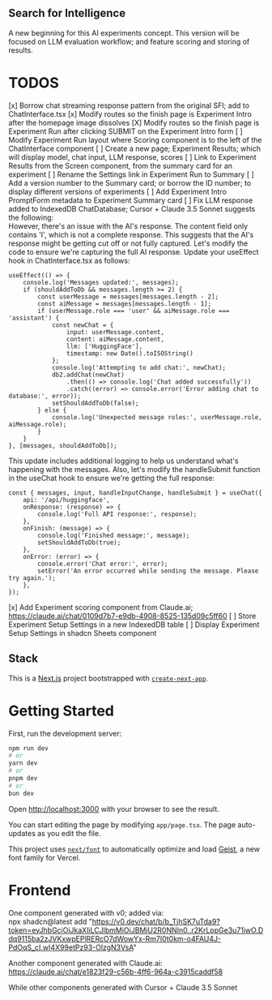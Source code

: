## Search for Intelligence
A new beginning for this AI experiments concept. This version will be focused on LLM evaluation workflow; and feature scoring and storing of results.  

# TODOS
[x] Borrow chat streaming response pattern from the original SFI; add to ChatInterface.tsx
[x] Modify routes so the finish page is Experiment Intro after the homepage image dissolves 
[X] Modify routes so the finish page is Experiment Run after clicking SUBMIT on the Experiment Intro form
[ ] Modify Experiment Run layout where Scoring component is to the left of the ChatInterface component
[ ] Create a new page; Experiment Results; which will display model, chat input, LLM response, scores
[ ] Link to Experiment Results from the Screen component, from the summary card for an experiment
[ ] Rename the Settings link in Experiment Run to Summary
[ ] Add a version number to the Summary card; or borrow the ID number; to display different versions of experiments
[ ] Add Experiment Intro PromptForm metadata to Experiment Summary card
[ ] Fix LLM response added to IndexedDB ChatDatabase; Cursor + Claude 3.5 Sonnet suggests the following:  
However, there's an issue with the AI's response. The content field only contains 'I', which is not a complete response. This suggests that the AI's response might be getting cut off or not fully captured.
Let's modify the code to ensure we're capturing the full AI response. Update your useEffect hook in ChatInterface.tsx as follows:  
```
useEffect(() => {
    console.log('Messages updated:', messages);
    if (shouldAddToDb && messages.length >= 2) {
        const userMessage = messages[messages.length - 2];
        const aiMessage = messages[messages.length - 1];
        if (userMessage.role === 'user' && aiMessage.role === 'assistant') {
            const newChat = {
                input: userMessage.content,
                content: aiMessage.content,
                llm: ['HuggingFace'],
                timestamp: new Date().toISOString()
            };
            console.log('Attempting to add chat:', newChat);
            db2.addChat(newChat)
                .then(() => console.log('Chat added successfully'))
                .catch((error) => console.error('Error adding chat to database:', error));
            setShouldAddToDb(false);
        } else {
            console.log('Unexpected message roles:', userMessage.role, aiMessage.role);
        }
    }
}, [messages, shouldAddToDb]);
```  
This update includes additional logging to help us understand what's happening with the messages.
Also, let's modify the handleSubmit function in the useChat hook to ensure we're getting the full response:  
```
const { messages, input, handleInputChange, handleSubmit } = useChat({
    api: '/api/huggingface',
    onResponse: (response) => {
        console.log('Full API response:', response);
    },
    onFinish: (message) => {
        console.log('Finished message:', message);
        setShouldAddToDb(true);
    },
    onError: (error) => {
        console.error('Chat error:', error);
        setError('An error occurred while sending the message. Please try again.');
    },
});
```


[x] Add Experiment scoring component from Claude.ai; https://claude.ai/chat/0109d7b7-e9db-4908-8525-135d09c5ff60
[ ] Store Experiment Setup Settings in a new IndexedDB table
[ ] Display Experiment Setup Settings in shadcn Sheets component


## Stack
This is a [Next.js](https://nextjs.org) project bootstrapped with [`create-next-app`](https://nextjs.org/docs/app/api-reference/cli/create-next-app).

# Getting Started

First, run the development server:

```bash
npm run dev
# or
yarn dev
# or
pnpm dev
# or
bun dev
```

Open [http://localhost:3000](http://localhost:3000) with your browser to see the result.

You can start editing the page by modifying `app/page.tsx`. The page auto-updates as you edit the file.

This project uses [`next/font`](https://nextjs.org/docs/app/building-your-application/optimizing/fonts) to automatically optimize and load [Geist](https://vercel.com/font), a new font family for Vercel.

# Frontend
One component generated with v0; added via:  
npx shadcn@latest add "https://v0.dev/chat/b/b_TjhSK7uTda9?token=eyJhbGciOiJkaXIiLCJlbmMiOiJBMjU2R0NNIn0..r2KrLppGe3u71jwO.Ddq9115ba2zJVKxwpEPlRERcO7dWowYx-Rm7I0t0km-o4FAU4J-PdOqS_cI.wI4X99etPz93-OlzgN3VsA"


Another component generated with Claude.ai:  
https://claude.ai/chat/e1823f29-c56b-4ff6-964a-c3915caddf58


While other components generated with Cursor + Claude 3.5 Sonnet

